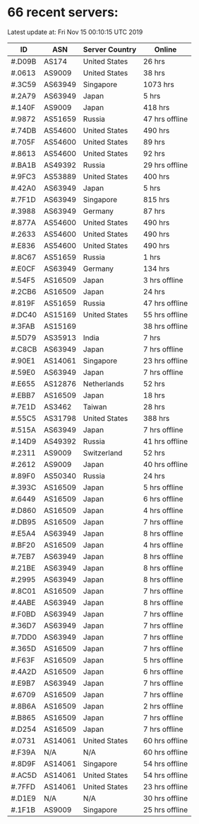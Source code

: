 # 66 recent servers:

Latest update at: Fri Nov 15 00:10:15 UTC 2019

| ID | ASN | Server Country | Online |
| -- | --- | -------------- | ------ |
| #.D09B | AS174 | United States | 26 hrs |
| #.0613 | AS9009 | United States | 38 hrs |
| #.3C59 | AS63949 | Singapore | 1073 hrs |
| #.2A79 | AS63949 | Japan | 5 hrs |
| #.140F | AS9009 | Japan | 418 hrs |
| #.9872 | AS51659 | Russia | 47 hrs offline |
| #.74DB | AS54600 | United States | 490 hrs |
| #.705F | AS54600 | United States | 89 hrs |
| #.8613 | AS54600 | United States | 92 hrs |
| #.BA1B | AS49392 | Russia | 29 hrs offline |
| #.9FC3 | AS53889 | United States | 400 hrs |
| #.42A0 | AS63949 | Japan | 5 hrs |
| #.7F1D | AS63949 | Singapore | 815 hrs |
| #.3988 | AS63949 | Germany | 87 hrs |
| #.877A | AS54600 | United States | 490 hrs |
| #.2633 | AS54600 | United States | 490 hrs |
| #.E836 | AS54600 | United States | 490 hrs |
| #.8C67 | AS51659 | Russia | 1 hrs |
| #.E0CF | AS63949 | Germany | 134 hrs |
| #.54F5 | AS16509 | Japan | 3 hrs offline |
| #.2CB6 | AS16509 | Japan | 24 hrs |
| #.819F | AS51659 | Russia | 47 hrs offline |
| #.DC40 | AS15169 | United States | 55 hrs offline |
| #.3FAB | AS15169 |  | 38 hrs offline |
| #.5D79 | AS35913 | India | 7 hrs |
| #.C8CB | AS63949 | Japan | 7 hrs offline |
| #.90E1 | AS14061 | Singapore | 23 hrs offline |
| #.59E0 | AS63949 | Japan | 7 hrs offline |
| #.E655 | AS12876 | Netherlands | 52 hrs |
| #.EBB7 | AS16509 | Japan | 18 hrs |
| #.7E1D | AS3462 | Taiwan | 28 hrs |
| #.55C5 | AS31798 | United States | 388 hrs |
| #.515A | AS63949 | Japan | 7 hrs offline |
| #.14D9 | AS49392 | Russia | 41 hrs offline |
| #.2311 | AS9009 | Switzerland | 52 hrs |
| #.2612 | AS9009 | Japan | 40 hrs offline |
| #.89F0 | AS50340 | Russia | 24 hrs |
| #.393C | AS16509 | Japan | 5 hrs offline |
| #.6449 | AS16509 | Japan | 6 hrs offline |
| #.D860 | AS16509 | Japan | 4 hrs offline |
| #.DB95 | AS16509 | Japan | 7 hrs offline |
| #.E5A4 | AS63949 | Japan | 8 hrs offline |
| #.BF20 | AS16509 | Japan | 4 hrs offline |
| #.7EB7 | AS63949 | Japan | 8 hrs offline |
| #.21BE | AS63949 | Japan | 8 hrs offline |
| #.2995 | AS63949 | Japan | 8 hrs offline |
| #.8C01 | AS16509 | Japan | 7 hrs offline |
| #.4ABE | AS63949 | Japan | 8 hrs offline |
| #.F0BD | AS63949 | Japan | 7 hrs offline |
| #.36D7 | AS63949 | Japan | 7 hrs offline |
| #.7DD0 | AS63949 | Japan | 7 hrs offline |
| #.365D | AS16509 | Japan | 7 hrs offline |
| #.F63F | AS16509 | Japan | 5 hrs offline |
| #.4A2D | AS16509 | Japan | 6 hrs offline |
| #.E9B7 | AS63949 | Japan | 7 hrs offline |
| #.6709 | AS16509 | Japan | 7 hrs offline |
| #.8B6A | AS16509 | Japan | 2 hrs offline |
| #.B865 | AS16509 | Japan | 7 hrs offline |
| #.D254 | AS16509 | Japan | 7 hrs offline |
| #.0731 | AS14061 | United States | 60 hrs offline |
| #.F39A | N/A | N/A | 60 hrs offline |
| #.8D9F | AS14061 | Singapore | 54 hrs offline |
| #.AC5D | AS14061 | United States | 54 hrs offline |
| #.7FFD | AS14061 | United States | 23 hrs offline |
| #.D1E9 | N/A | N/A | 30 hrs offline |
| #.1F1B | AS9009 | Singapore | 25 hrs offline |

